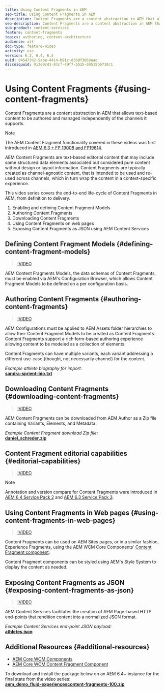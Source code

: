 ```yaml
---
title: Using Content Fragments in AEM
seo-title: Using Content Fragments in AEM
description: Content Fragments are a content abstraction in AEM that allows text-based content to be authored and managed independently of the channels it supports. 
seo-description: Content Fragments are a content abstraction in AEM that allows text-based content to be authored and managed independently of the channels it supports.
sub-product: content-services
feature: content-fragments
topics: authoring, content-architecture
audience: all
doc-type: feature-video
activity: use
version: 6.3, 6.4, 6.5
uuid: 045473d2-5abe-4414-b91c-d369f3069ead
discoiquuid: 912e0c41-83cf-49f7-b515-09519b6718c1
---
```


# Using Content Fragments {#using-content-fragments}

Content Fragments are a content abstraction in AEM that allows text-based content to be authored and managed independently of the channels it supports.

>[!NOTE]
>
>The AEM Content Fragment functionality covered in these videos was first introduced in [AEM 6.3 + FP 19008 and FP19614](https://helpx.adobe.com/experience-manager/6-3/release-notes/content-services-fragments-featurepack.html).
>

AEM Content Fragments are text-based editorial content that may include some structured data elements associated but considered pure content without design or layout information. Content Fragments are typically created as channel-agnostic content, that is intended to be used and re-used across channels, which in turn wrap the content in a context-specific experience.

This video series covers the end-to-end life-cycle of Content Fragments in AEM, from definition to delivery.

1. Enabling and defining Content Fragment Models
2. Authoring Content Fragments
3. Downloading Content Fragments
4. Using Content Fragments on web pages
5. Exposing Content Fragments as JSON using AEM Content Services

## Defining Content Fragment Models {#defining-content-fragment-models}

>[!VIDEO](https://video.tv.adobe.com/v/22452/?quality=12)

AEM Content Fragments Models, the data schemas of Content Fragments, must be enabled via AEM's Configuration Browser, which allows Content Fragment Models to be defined on a per configuration basis.

## Authoring Content Fragments {#authoring-content-fragments}

>[!VIDEO](https://video.tv.adobe.com/v/22451/?quality=12)

AEM Configurations must be applied to AEM Assets folder hierarchies to allow their Content Fragment Models to be created as Content Fragments. Content Fragments support a rich form-based authoring experience allowing content to be modeled as a collection of elements.

Content Fragments can have multiple variants, each variant addressing a different use-case (thought, not necessarily channel) for the content.

*Example athlete biography for import:*  
**[sandra-sprient-bio.txt](assets/sandra-sprient-bio.txt)**

## Downloading Content Fragments {#downloading-content-fragments}

>[!VIDEO](https://video.tv.adobe.com/v/22450/?quality=12)

AEM Content Fragments can be downloaded from AEM Author as a Zip file containing Variants, Elements, and Metadata.

*Example Content Fragment download Zip file:*  
**[daniel_schreder.zip](assets/daniel_schreder.zip)**

## Content Fragment editorial capabilities {#editorial-capabilities}

>[!VIDEO](https://video.tv.adobe.com/v/25891/?quality=12)

>[!NOTE]
>
> Annotation and version compare for Content Fragments were introduced in [AEM 6.4 Service Pack 2](https://helpx.adobe.com/experience-manager/aem-releases-updates.html) and [AEM 6.3 Service Pack 3](https://helpx.adobe.com/experience-manager/6-3/release-notes/sp3-release-notes.html).

## Using Content Fragments in Web pages {#using-content-fragments-in-web-pages}

>[!VIDEO](https://video.tv.adobe.com/v/22449/?quality=12)

Content Fragments can be used on AEM Sites pages, or in a similar fashion, Experience Fragments, using the AEM WCM Core Components' [Content Fragment component](https://github.com/Adobe-Marketing-Cloud/aem-core-wcm-components/tree/master/extension/contentfragment/content/src/content/jcr_root/apps/core/wcm/extension/components/contentfragment/v1/contentfragment).

Content Fragment components can be styled using AEM's Style System to display the content as needed.

## Exposing Content Fragments as JSON {#exposing-content-fragments-as-json}

>[!VIDEO](https://video.tv.adobe.com/v/22448/?quality=12)

AEM Content Services facilitates the creation of AEM Page-based HTTP end-points that rendition content into a normalized JSON format.

*Example Content Services end-point JSON payload:*  
**[athletes.json](assets/athletes.json)**

## Additional Resources {#additional-resources}

* [AEM Core WCM Components](https://github.com/Adobe-Marketing-Cloud/aem-core-wcm-components)
* [AEM Core WCM Content Fragment Component](https://github.com/Adobe-Marketing-Cloud/aem-core-wcm-components/tree/master/extension/contentfragment/content/src/content/jcr_root/apps/core/wcm/extension/components/contentfragment/v1/contentfragment)

To download and install the package below on an AEM 6.4+ instance for the final state from the video series:  
**[aem_demo_fluid-experiencescontent-fragments-100.zip](assets/aem_demo_fluid-experiencescontent-fragments-100.zip)**
